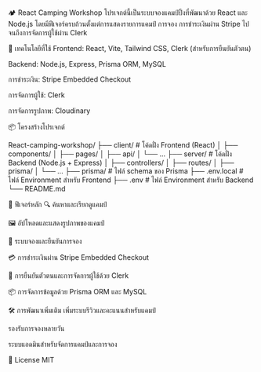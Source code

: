 🏕️ React Camping Workshop
โปรเจกต์นี้เป็นระบบจองแคมป์ปิ้งที่พัฒนาด้วย React และ Node.js โดยมีฟีเจอร์ครบถ้วนตั้งแต่การแสดงรายการแคมป์ การจอง การชำระเงินผ่าน Stripe ไปจนถึงการจัดการผู้ใช้ผ่าน Clerk

🔧 เทคโนโลยีที่ใช้
Frontend: React, Vite, Tailwind CSS, Clerk (สำหรับการยืนยันตัวตน)

Backend: Node.js, Express, Prisma ORM, MySQL

การชำระเงิน: Stripe Embedded Checkout

การจัดการผู้ใช้: Clerk

การจัดการรูปภาพ: Cloudinary

📦 โครงสร้างโปรเจกต์

React-camping-workshop/
├── client/                 # โค้ดฝั่ง Frontend (React)
│   ├── components/
│   ├── pages/
│   ├── api/
│   └── ...
├── server/                 # โค้ดฝั่ง Backend (Node.js + Express)
│   ├── controllers/
│   ├── routes/
│   ├── prisma/
│   └── ...
├── prisma/                 # ไฟล์ schema ของ Prisma
├── .env.local              # ไฟล์ Environment สำหรับ Frontend
├── .env                    # ไฟล์ Environment สำหรับ Backend
└── README.md

🧪 ฟีเจอร์หลัก
🔍 ค้นหาและเรียกดูแคมป์

🖼️ อัปโหลดและแสดงรูปภาพของแคมป์

🧾 ระบบจองและยืนยันการจอง

💳 การชำระเงินผ่าน Stripe Embedded Checkout

🔐 การยืนยันตัวตนและการจัดการผู้ใช้ด้วย Clerk

📦 การจัดการข้อมูลด้วย Prisma ORM และ MySQL

🛠️ การพัฒนาเพิ่มเติม
เพิ่มระบบรีวิวและคะแนนสำหรับแคมป์

รองรับการจองหลายวัน

ระบบแอดมินสำหรับจัดการแคมป์และการจอง

📄 License
MIT
